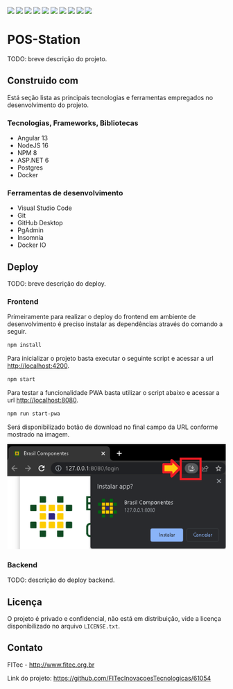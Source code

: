 <img src="https://img.shields.io/badge/visual_code-007ACC?&style=flat-square&logo=visual-studio-code&logoColor=white"/> <img src="https://img.shields.io/badge/node.js%20-%2343853D.svg?&style=flat-square&logo=node.js&logoColor=white"/> <img src="https://img.shields.io/badge/angular%20-%23DD0031.svg?&style=flat-square&logo=angular&logoColor=white"/> <img src="https://img.shields.io/badge/typescript%20-%23007ACC.svg?&style=flat-square&logo=typescript&logoColor=white"/> <img src="https://img.shields.io/badge/javascript%20-%23323330.svg?&style=flat-square&logo=javascript&logoColor=%23F7DF1E"/> <img src="https://img.shields.io/badge/postgresql-4169E1.svg?&style=flat-square&logo=postgresql&logoColor=white"/> <img src="https://img.shields.io/badge/.net-512BD4.svg?&style=flat-square&logo=.net&logoColor=white"/> <img src="https://img.shields.io/badge/docker-2496ED.svg?&style=flat-square&logo=docker&logoColor=white"/> <img src="https://img.shields.io/badge/git-F05032.svg?&style=flat-square&logo=git&logoColor=white"/> <img src="https://img.shields.io/badge/github-181717.svg?&style=flat-square&logo=github&logoColor=white"/>

# POS-Station

TODO: breve descrição do projeto.

## Construido com

Está seção lista as principais tecnologias e ferramentas empregados no desenvolvimento do projeto.

### Tecnologias, Frameworks, Bibliotecas

* Angular 13
* NodeJS 16
* NPM 8
* ASP.NET 6
* Postgres
* Docker

### Ferramentas de desenvolvimento

* Visual Studio Code
* Git
* GitHub Desktop
* PgAdmin
* Insomnia
* Docker IO

## Deploy

TODO: breve descrição do deploy.

### Frontend

Primeiramente para realizar o deploy do frontend em ambiente de desenvolvimento é preciso instalar as dependências através do comando a seguir.

```bash
npm install
```

Para inicializar o projeto basta executar o seguinte script e acessar a url <http://localhost:4200>.

```bash
npm start
```

Para testar a funcionalidade PWA basta utilizar o script abaixo e acessar a url <http://localhost:8080>.

```bash
npm run start-pwa
```

Será disponibilizado botão de download no final campo da URL conforme mostrado na imagem.

![Instalação do Angular PWA](/images/angular-pwa-install.png)

### Backend

TODO: descrição do deploy backend.

## Licença

O projeto é privado e confidencial, não está em distribuição, vide a licença disponibilizado no arquivo `LICENSE.txt`.

## Contato

FITec - <http://www.fitec.org.br>

Link do projeto: <https://github.com/FITecInovacoesTecnologicas/61054>
